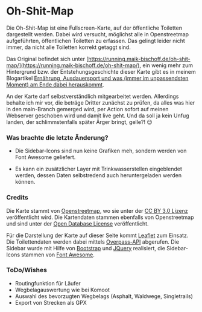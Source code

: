# Oh-Shit-Map

Die Oh-Shit-Map ist eine Fullscreen-Karte, auf der öffentliche Toiletten dargestellt werden. Dabei wird versucht, möglichst alle in Openstreetmap aufgeführten, öffentlichen Toiletten zu erfassen. Das gelingt leider nicht immer, da nicht alle Toiletten korrekt getaggt sind.

Das Original befindet sich unter [https://running.maik-bischoff.de/oh-shit-map/](https://running.maik-bischoff.de/oh-shit-map/), ein wenig mehr zum Hintergrund bzw. der Entstehungsgeschichte dieser Karte gibt es in meinem Blogartikel [Ernährung, Ausdauersport und was (immer im unpassendsten Moment) am Ende dabei herauskommt](https://running.maik-bischoff.de/ernaehrung-im-ausdauersport-und-was-am-ende-herauskommt/).

An der Karte darf selbstverständlich mitgearbeitet werden. Allerdings behalte ich mir vor, die beträge Dritter zunächst zu prüfen, da alles was hier in den main-Branch gemerged wird, per Action sofort auf meinen Webserver geschoben wird und damit live geht. Und da soll ja kein Unfug landen, der schlimmstenfalls später Ärger bringt, gelle?! 😉

### Was brachte die letzte Änderung?

* Die Sidebar-Icons sind nun keine Grafiken meh, sondern werden von Font Awesome geliefert.
+ Es kann ein zusätzlicher Layer mit Trinkwasserstellen eingeblendet werden, dessen Daten selbstredend auch heruntergeladen werden können.

### Credits

Die Karte stammt von [Openstreetmap](https://www.openstreetmap.org/copyright), wo sie unter der [CC BY 3.0 Lizenz](https://creativecommons.org/licenses/by/3.0/) veröffentlicht wird. Die Kartendaten stammen ebenfalls von Openstreetmap und sind unter der [Open Database License](https://opendatacommons.org/licenses/odbl/) veröffentlicht.

Für die Darstellung der Karte auf dieser Seite kommt [Leaflet](https://leafletjs.com/) zum Einsatz. Die Toilettendaten werden dabei mittels [Overpass-API](https://overpass-api.de/) abgerufen. Die Sidebar wurde mit Hilfe von [Bootstrap](https://getbootstrap.com/) und [JQuery](https://jquery.com/) realisiert, die Sidebar-Icons stammen von [Font Awesome](https://fontawesome.com/).

### ToDo/Wishes

* Routingfunktion für Läufer
* Wegbelagauswertung wie bei Komoot
* Auswahl des bevorzugten Wegbelags (Asphalt, Waldwege, Singletrails)
* Export von Strecken als GPX
